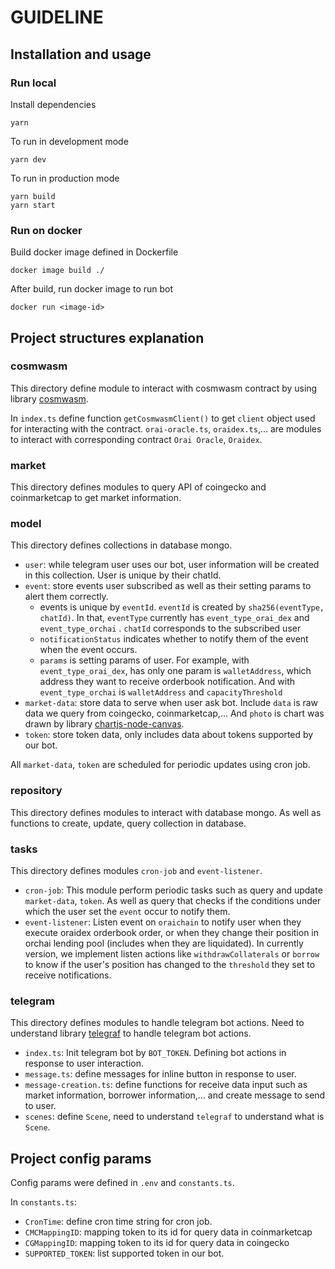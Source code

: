 # GUIDELINE

## Installation and usage

### Run local

Install dependencies

```shell
yarn
```

To run in development mode

```shell
yarn dev
```

To run in production mode

```shell
yarn build
yarn start
```

### Run on docker

Build docker image defined in Dockerfile

```shell
docker image build ./
```

After build, run docker image to run bot

```shell
docker run <image-id>
```

## Project structures explanation

### cosmwasm

This directory define module to interact with cosmwasm contract by using library [cosmwasm](https://www.npmjs.com/package/cosmwasm).

In `index.ts` define function `getCosmwasmClient()` to get `client` object used for interacting with the contract.
`orai-oracle.ts`, `oraidex.ts`,... are modules to interact with corresponding contract `Orai Oracle`, `Oraidex`.

### market

This directory defines modules to query API of coingecko and coinmarketcap to get market information.

### model

This directory defines collections in database mongo.

- `user`: while telegram user uses our bot, user information will be created in this collection. User is unique by their chatId.
- `event`: store events user subscribed as well as their setting params to alert them correctly.
  - events is unique by `eventId`. `eventId` is created by `sha256(eventType, chatId)`. In that, `eventType` currently has `event_type_orai_dex` and `event_type_orchai` . `chatId` corresponds to the subscribed user
  - `notificationStatus` indicates whether to notify them of the event when the event occurs.
  - `params` is setting params of user. For example, with `event_type_orai_dex`, has only one param is `walletAddress`, which address they want to receive orderbook notification. And with `event_type_orchai` is `walletAddress` and `capacityThreshold`
- `market-data`: store data to serve when user ask bot. Include `data` is raw data we query from coingecko, coinmarketcap,... And `photo` is chart was drawn by library [chartjs-node-canvas](https://www.npmjs.com/package/chartjs-node-canvas).
- `token`: store token data, only includes data about tokens supported by our bot.

All `market-data`, `token` are scheduled for periodic updates using cron job.

### repository

This directory defines modules to interact with database mongo. As well as functions to create, update, query collection in database.

### tasks

This directory defines modules `cron-job` and `event-listener`.

- `cron-job`: This module perform periodic tasks such as query and update `market-data`, `token`. As well as query that checks if the conditions under which the user set the `event` occur to notify them.
- `event-listener`: Listen event on `oraichain` to notify user when they execute oraidex orderbook order, or when they change their position in orchai lending pool (includes when they are liquidated). In currently version, we implement listen actions like `withdrawCollaterals` or `borrow` to know if the user's position has changed to the `threshold` they set to receive notifications.

### telegram

This directory defines modules to handle telegram bot actions. Need to understand library [telegraf](https://www.npmjs.com/package/telegraf) to handle telegram bot actions.

- `index.ts`: Init telegram bot by `BOT_TOKEN`. Defining bot actions in response to user interaction.
- `message.ts`: define messages for inline button in response to user.
- `message-creation.ts`: define functions for receive data input such as market information, borrower information,... and create message to send to user.
- `scenes`: define `Scene`, need to understand `telegraf` to understand what is `Scene`.

## Project config params

Config params were defined in `.env` and `constants.ts`.

In `constants.ts`:

- `CronTime`: define cron time string for cron job.
- `CMCMappingID`: mapping token to its id for query data in coinmarketcap
- `CGMappingID`: mapping token to its id for query data in coingecko
- `SUPPORTED_TOKEN`: list supported token in our bot.
